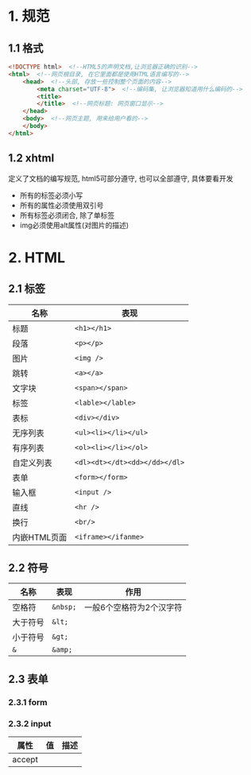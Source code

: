 # 1. 规范

## 1.1 格式

```html
<!DOCTYPE html>  <!--HTML5的声明文档,让浏览器正确的识别-->
<html>  <!--网页根目录, 在它里面都是使用HTML语言编写的-->
    <head>  <!--头部, 存放一些控制整个页面的内容-->
        <meta charset="UTF-8">  <!--编码集, 让浏览器知道用什么编码的-->
        <title>
        </title>  <!--网页标题: 网页窗口显示-->
    </head>
    <body>  <!--网页主题, 用来给用户看的-->
    </body>
</html>
```

## 1.2 xhtml

定义了文档的编写规范, html5可部分遵守, 也可以全部遵守, 具体要看开发

* 所有的标签必须小写
* 所有的属性必须使用双引号
* 所有标签必须闭合, 除了单标签
* img必须使用alt属性(对图片的描述)



# 2. HTML

## 2.1 标签

| 名称         | 表现                          |
| ------------ | ----------------------------- |
| 标题         | `<h1></h1>`                   |
| 段落         | `<p></p>`                     |
| 图片         | `<img />`                     |
| 跳转         | `<a></a>`                     |
| 文字块       | `<span></span>`               |
| 标签         | `<lable></lable>`             |
| 表标         | `<div></div>`                 |
| 无序列表     | `<ul><li></li></ul>`          |
| 有序列表     | `<ol><li></li></ol>`          |
| 自定义列表   | `<dl><dt></dt><dd></dd></dl>` |
| 表单         | `<form></form>`               |
| 输入框       | `<input />`                   |
| 直线         | `<hr />`                      |
| 换行         | `<br/>`                       |
| 内嵌HTML页面 | `<iframe></ifanme>`           |

## 2.2 符号

| 名称     | 表现     | 作用                     |
| -------- | -------- | ------------------------ |
| 空格符   | `&nbsp;` | 一般6个空格符为2个汉字符 |
| 大于符号 | `&lt;`   |                          |
| 小于符号 | `&gt;`   |                          |
| `&`      | `&amp;`  |                          |

## 2.3 表单

### 2.3.1 form



### 2.3.2 input

| 属性   | 值   | 描述 |
| ------ | ---- | ---- |
| accept |      |      |

